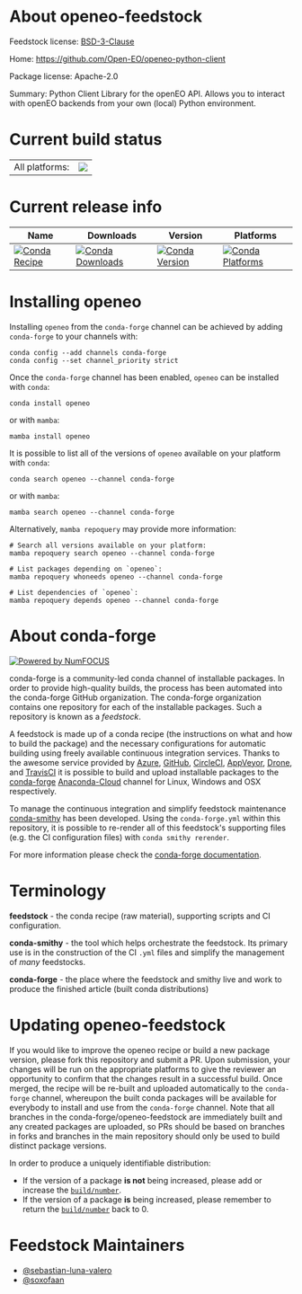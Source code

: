 About openeo-feedstock
======================

Feedstock license: [BSD-3-Clause](https://github.com/conda-forge/openeo-feedstock/blob/main/LICENSE.txt)

Home: https://github.com/Open-EO/openeo-python-client

Package license: Apache-2.0

Summary: Python Client Library for the openEO API. Allows you to interact with openEO backends from your own (local) Python environment.

Current build status
====================


<table><tr><td>All platforms:</td>
    <td>
      <a href="https://dev.azure.com/conda-forge/feedstock-builds/_build/latest?definitionId=18674&branchName=main">
        <img src="https://dev.azure.com/conda-forge/feedstock-builds/_apis/build/status/openeo-feedstock?branchName=main">
      </a>
    </td>
  </tr>
</table>

Current release info
====================

| Name | Downloads | Version | Platforms |
| --- | --- | --- | --- |
| [![Conda Recipe](https://img.shields.io/badge/recipe-openeo-green.svg)](https://anaconda.org/conda-forge/openeo) | [![Conda Downloads](https://img.shields.io/conda/dn/conda-forge/openeo.svg)](https://anaconda.org/conda-forge/openeo) | [![Conda Version](https://img.shields.io/conda/vn/conda-forge/openeo.svg)](https://anaconda.org/conda-forge/openeo) | [![Conda Platforms](https://img.shields.io/conda/pn/conda-forge/openeo.svg)](https://anaconda.org/conda-forge/openeo) |

Installing openeo
=================

Installing `openeo` from the `conda-forge` channel can be achieved by adding `conda-forge` to your channels with:

```
conda config --add channels conda-forge
conda config --set channel_priority strict
```

Once the `conda-forge` channel has been enabled, `openeo` can be installed with `conda`:

```
conda install openeo
```

or with `mamba`:

```
mamba install openeo
```

It is possible to list all of the versions of `openeo` available on your platform with `conda`:

```
conda search openeo --channel conda-forge
```

or with `mamba`:

```
mamba search openeo --channel conda-forge
```

Alternatively, `mamba repoquery` may provide more information:

```
# Search all versions available on your platform:
mamba repoquery search openeo --channel conda-forge

# List packages depending on `openeo`:
mamba repoquery whoneeds openeo --channel conda-forge

# List dependencies of `openeo`:
mamba repoquery depends openeo --channel conda-forge
```


About conda-forge
=================

[![Powered by
NumFOCUS](https://img.shields.io/badge/powered%20by-NumFOCUS-orange.svg?style=flat&colorA=E1523D&colorB=007D8A)](https://numfocus.org)

conda-forge is a community-led conda channel of installable packages.
In order to provide high-quality builds, the process has been automated into the
conda-forge GitHub organization. The conda-forge organization contains one repository
for each of the installable packages. Such a repository is known as a *feedstock*.

A feedstock is made up of a conda recipe (the instructions on what and how to build
the package) and the necessary configurations for automatic building using freely
available continuous integration services. Thanks to the awesome service provided by
[Azure](https://azure.microsoft.com/en-us/services/devops/), [GitHub](https://github.com/),
[CircleCI](https://circleci.com/), [AppVeyor](https://www.appveyor.com/),
[Drone](https://cloud.drone.io/welcome), and [TravisCI](https://travis-ci.com/)
it is possible to build and upload installable packages to the
[conda-forge](https://anaconda.org/conda-forge) [Anaconda-Cloud](https://anaconda.org/)
channel for Linux, Windows and OSX respectively.

To manage the continuous integration and simplify feedstock maintenance
[conda-smithy](https://github.com/conda-forge/conda-smithy) has been developed.
Using the ``conda-forge.yml`` within this repository, it is possible to re-render all of
this feedstock's supporting files (e.g. the CI configuration files) with ``conda smithy rerender``.

For more information please check the [conda-forge documentation](https://conda-forge.org/docs/).

Terminology
===========

**feedstock** - the conda recipe (raw material), supporting scripts and CI configuration.

**conda-smithy** - the tool which helps orchestrate the feedstock.
                   Its primary use is in the construction of the CI ``.yml`` files
                   and simplify the management of *many* feedstocks.

**conda-forge** - the place where the feedstock and smithy live and work to
                  produce the finished article (built conda distributions)


Updating openeo-feedstock
=========================

If you would like to improve the openeo recipe or build a new
package version, please fork this repository and submit a PR. Upon submission,
your changes will be run on the appropriate platforms to give the reviewer an
opportunity to confirm that the changes result in a successful build. Once
merged, the recipe will be re-built and uploaded automatically to the
`conda-forge` channel, whereupon the built conda packages will be available for
everybody to install and use from the `conda-forge` channel.
Note that all branches in the conda-forge/openeo-feedstock are
immediately built and any created packages are uploaded, so PRs should be based
on branches in forks and branches in the main repository should only be used to
build distinct package versions.

In order to produce a uniquely identifiable distribution:
 * If the version of a package **is not** being increased, please add or increase
   the [``build/number``](https://docs.conda.io/projects/conda-build/en/latest/resources/define-metadata.html#build-number-and-string).
 * If the version of a package **is** being increased, please remember to return
   the [``build/number``](https://docs.conda.io/projects/conda-build/en/latest/resources/define-metadata.html#build-number-and-string)
   back to 0.

Feedstock Maintainers
=====================

* [@sebastian-luna-valero](https://github.com/sebastian-luna-valero/)
* [@soxofaan](https://github.com/soxofaan/)

